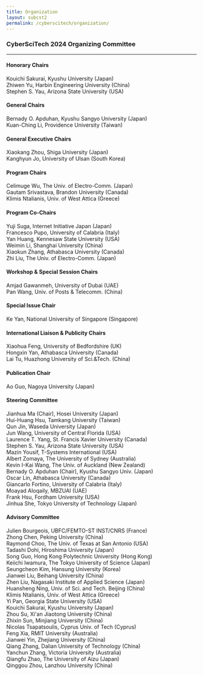 ```yaml
---
title: Organization
layout: subcst2
permalink: /cyberscitech/organization/
---
```



<h3>CyberSciTech 2024 Organizing Committee</h3>
<hr/>

<h4> Honorary Chairs</h4>
Kouichi Sakurai, Kyushu University (Japan)<br>
Zhiwen Yu, Harbin Engineering University (China)<br>
Stephen S. Yau, Arizona State University (USA)

<h4>General Chairs</h4>
Bernady O. Apduhan, Kyushu Sangyo University (Japan)<br>
Kuan-Ching Li, Providence University (Taiwan)

<h4>General Executive Chairs</h4>
Xiaokang Zhou, Shiga University (Japan)<br>
Kanghyun Jo, University of Ulsan (South Korea)

<h4>Program Chairs</h4>
Celimuge Wu, The Univ. of Electro-Comm. (Japan)<br>
Gautam Srivastava, Brandon University (Canada)<br>
Klimis Ntalianis, Univ. of West Attica (Greece)

<h4>Program Co-Chairs</h4>
Yuji Suga, Internet Initiative Japan (Japan)<br>
Francesco Pupo, University of Calabria (Italy)<br>
Yan Huang, Kennesaw State University (USA)<br>
Weimin Li, Shanghai University (China)<br>
Xiaokun Zhang, Athabasca University (Canada)<br>
Zhi Liu, The Univ. of Electro-Comm. (Japan)

<h4>Workshop & Special Session Chairs</h4>
Amjad Gawanmeh, University of Dubai (UAE)<br>
Pan Wang, Univ. of Posts & Telecomm. (China)

<h4>Special Issue Chair</h4>
Ke Yan, National University of Singapore (Singapore)

<h4>International Liaison & Publicity Chairs</h4>
Xiaohua Feng, University of Bedfordshire (UK)<br>
Hongxin Yan, Athabasca University (Canada)<br>
Lai Tu, Huazhong University of Sci.&Tech. (China)

<h4> Publication Chair </h4>
Ao Guo, Nagoya University (Japan)

<h4>Steering Committee</h4>
Jianhua Ma (Chair), Hosei University (Japan)<br>
Hui-Huang Hsu, Tamkang University (Taiwan)<br>
Qun Jin, Waseda University (Japan)<br>
Jun Wang, University of Central Florida (USA)<br>
Laurence T. Yang, St. Francis Xavier University (Canada)<br>
Stephen S. Yau, Arizona State University (USA)<br>
Mazin Yousif, T-Systems International (USA)<br>
Albert Zomaya, The University of Sydney (Australia)<br>
Kevin I-Kai Wang, The Univ. of Auckland (New Zealand)<br>
Bernady O. Apduhan (Chair), Kyushu Sangyo Univ. (Japan)<br>
Oscar Lin, Athabasca University (Canada)<br>
Giancarlo Fortino, University of Calabria (Italy)<br>
Moayad Aloqaily, MBZUAI (UAE)<br>
Frank Hsu, Fordham University (USA)<br>
Jinhua She, Tokyo University of Technology (Japan)

<h4> Advisory Committee </h4>
Julien Bourgeois, UBFC/FEMTO-ST INST/CNRS (France)<br>
Zhong Chen, Peking University (China)<br>
Raymond Choo, The Univ. of Texas at San Antonio (USA)<br>
Tadashi Dohi, Hiroshima University (Japan)<br>
Song Guo, Hong Kong Polytechnic University (Hong Kong)<br>
Keiichi Iwamura, The Tokyo University of Science (Japan)<br>
Seungcheon Kim, Hansung University (Korea)<br>
Jianwei Liu, Beihang University (China)<br>
Zhen Liu, Nagasaki Institute of Applied Science (Japan)<br>
Huansheng Ning, Univ. of Sci. and Tech. Beijing (China)<br>
Klimis Ntalianis, Univ. of West Attica (Greece)<br>
Yi Pan, Georgia State University (USA)<br>
Kouichi Sakurai, Kyushu University (Japan)<br>
Zhou Su, Xi'an Jiaotong University (China)<br>
Zhixin Sun, Minjiang University (China)<br>
Nicolas Tsapatsoulis, Cyprus Univ. of Tech (Cyprus)<br>
Feng Xia, RMIT University (Australia)<br>
Jianwei Yin, Zhejiang University (China)<br>
Qiang Zhang, Dalian University of Technology (China)<br>
Yanchun Zhang, Victoria University (Australia)<br>
Qiangfu Zhao, The University of Aizu (Japan)<br>
Qinggou Zhou, Lanzhou University (China)

 
